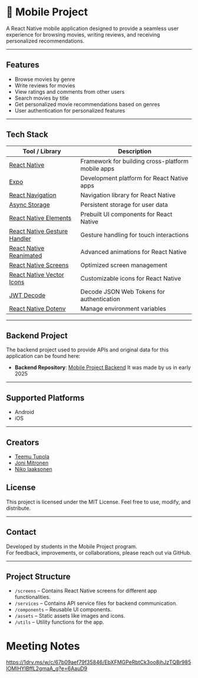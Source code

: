 # 📱 Mobile Project

A React Native mobile application designed to provide a seamless user experience for browsing movies, writing reviews, and receiving personalized recommendations.

---

## Features

-  Browse movies by genre
-  Write reviews for movies
-  View ratings and comments from other users
-  Search movies by title
-  Get personalized movie recommendations based on genres
-  User authentication for personalized features

---

## Tech Stack

| Tool / Library                          | Description                                      |
|-----------------------------------------|--------------------------------------------------|
| [React Native](https://reactnative.dev) | Framework for building cross-platform mobile apps |
| [Expo](https://expo.dev)                | Development platform for React Native apps       |
| [React Navigation](https://reactnavigation.org) | Navigation library for React Native             |
| [Async Storage](https://react-native-async-storage.github.io/async-storage/) | Persistent storage for user data                |
| [React Native Elements](https://reactnativeelements.com) | Prebuilt UI components for React Native         |
| [React Native Gesture Handler](https://docs.swmansion.com/react-native-gesture-handler/) | Gesture handling for touch interactions         |
| [React Native Reanimated](https://docs.swmansion.com/react-native-reanimated/) | Advanced animations for React Native            |
| [React Native Screens](https://reactnavigation.org/docs/react-native-screens/) | Optimized screen management                     |
| [React Native Vector Icons](https://github.com/oblador/react-native-vector-icons) | Customizable icons for React Native             |
| [JWT Decode](https://github.com/auth0/jwt-decode) | Decode JSON Web Tokens for authentication       |
| [React Native Dotenv](https://github.com/goatandsheep/react-native-dotenv) | Manage environment variables                    |

---
## Backend Project

The backend project used to provide APIs and original data for this application can be found here:

- **Backend Repository**: [Mobile Project Backend](https://github.com/joni23008/Backend-Web-Development)
It was made by us in early 2025
---

## Supported Platforms

- Android
- iOS

---

## Creators

- [Teemu Tupola](https://github.com/Tupolaa)
- [Joni Mitronen](https://github.com/jonesssy)
- [Niko laaksonen](https://github.com/NikoLaaks)

## License

This project is licensed under the MIT License. Feel free to use, modify, and distribute.

---

## Contact

Developed by students in the Mobile Project program.  
For feedback, improvements, or collaborations, please reach out via GitHub.

---

## Project Structure

- `/screens` – Contains React Native screens for different app functionalities.
- `/services` – Contains API service files for backend communication.
- `/components` – Reusable UI components.
- `/assets` – Static assets like images and icons.
- `/utils` – Utility functions for the app.


# Meeting Notes

https://1drv.ms/w/c/67b09aef79f35846/EbXFMGPeRbtCk3oo8jhJzTQBr985lOMlHYlBffL2gmaA_g?e=6AauD9
